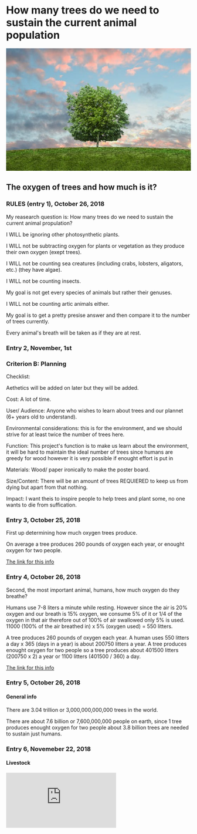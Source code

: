 # How many trees do we need to sustain the current animal population #

![alt text](tree.jpg)

## The oxygen of trees and how much is it? ##

### RULES (entry 1), October 26, 2018 ###

My reasearch question is: How many trees do we need to sustain the current animal propulation?

I WILL be ignoring other photosynthetic plants.

I WILL not be subtracting oxygen for plants or vegetation as they produce their own oxygen (exept trees).

I WILL not be counting sea creatures (including crabs, lobsters, aligators, etc.) (they have algae).

I WILL not be counting insects.

My goal is not get every species of animals but rather their genuses.

I WILL not be counting artic animals either.

My goal is to get a pretty presise answer and then compare it to the number of trees currently.

Every animal's breath will be taken as if they are at rest.

### Entry 2, November, 1st ###

### Criterion B: Planning ###

Checklist:

Aethetics will be added on later but they will be added.

Cost: A lot of time.

User/ Audience: Anyone who wishes to learn about trees and our plannet (6+ years old to understand).

Environmental considerations: this is for the environment, and we should strive for at least twice the number of trees here.

Function: This project's function is to make us learn about the environment, it will be hard to maintain the ideal number of trees since humans are greedy for wood however it is very possible if enought effort is put in

Materials: Wood/ paper ironically to make the poster board.

Size/Content: There will be an amount of trees REQUIERED to keep us from dying but apart from that nothing.

Impact: I want theis to inspire people to help trees and plant some, no one wants to die from suffication.

### Entry 3, October 25, 2018 ###

First up determining how much oxygen trees produce.

On average a tree produces 260 pounds of oxygen each year, or enought oxygen for two people.

[The link for this info](https://www.emaze.com/@AOQFLWIQ)

### Entry 4, October 26, 2018 ###

Second, the most important animal, humans, how much oxygen do they breathe?

Humans use 7-8 liters a minute while resting. However since the air is 20% oxygen and our breath is 15% oxygen, we consume 5% of it or 1/4 of the oxygen in that air therefore out of 100% of air swallowed only 5% is used. 11000 (100% of the air breathed in) x 5% (oxygen used) = 550 litters.

A tree produces 260 pounds of oxygen each year. A human uses 550 litters a day x 365 (days in a year) is about 200750 litters a year. A tree produces enought oxygen for two people so a tree produces about 401500 litters (200750 x 2) a year or 1100 litters (401500 / 360) a day.

[The link for this info](https://www.sharecare.com/health/air-quality/oxygen-person-consume-a-day)

### Entry 5, October 26, 2018 ###

#### General info ####

There are 3.04 trillion or 3,000,000,000,000 trees in the world.

There are about 7.6 billion or 7,600,000,000 people on earth, since 1 tree produces enought oxygen for two people about 3.8 billion trees are needed to sustain just humans.

### Entry 6, Novemeber 22, 2018 ###

#### Livestock ####




![link to all animals](https://lib2.colostate.edu/wildlife/atoz.php?letter=ALL)
